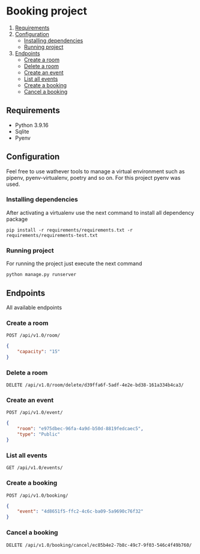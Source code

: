 # Booking project

1. [Requirements](#requirements)
2. [Configuration](#configuration)
    * [Installing dependencies](#installing-dependencies)
    * [Running project](#running-project)
3. [Endpoints](#endpoints)
    * [Create a room](#create-a-room)
    * [Delete a room](#delete-a-room)
    * [Create an event](#create-an-event)
    * [List all events](#list-all-events)
    * [Create a booking](#create-a-booking)
    * [Cancel a booking](#cancel-a-booking)

## Requirements
- Python 3.9.16
- Sqlite
- Pyenv

## Configuration
Feel free to use wathever tools to manage a virtual environment such as pipenv, pyenv-virtualenv, poetry and so on. For this project pyenv was used.

### Installing dependencies
After activating a virtualenv use the next command to install all dependency package
```
pip install -r requirements/requirements.txt -r requirements/requirements-test.txt
```

### Running project
For running the project just execute the next command
```
python manage.py runserver
```

## Endpoints
All available endpoints

### Create a room
`POST /api/v1.0/room/` 
```json
{
    "capacity": "15"
}
```

### Delete a room
`DELETE /api/v1.0/room/delete/d39ffa6f-5adf-4e2e-bd38-161a334b4ca3/`

### Create an event
`POST /api/v1.0/event/` 
```json
{    
    "room": "e975dbec-96fa-4a9d-b50d-8819fedcaec5",
    "type": "Public"
}
```

### List all events
`GET /api/v1.0/events/`

### Create a booking
`POST /api/v1.0/booking/` 
```json
{    
    "event": "4d8651f5-ffc2-4c6c-ba09-5a9690c76f32"    
}
```

### Cancel a booking
`DELETE /api/v1.0/booking/cancel/ec85b4e2-7b8c-49c7-9f03-546c4f49b760/`